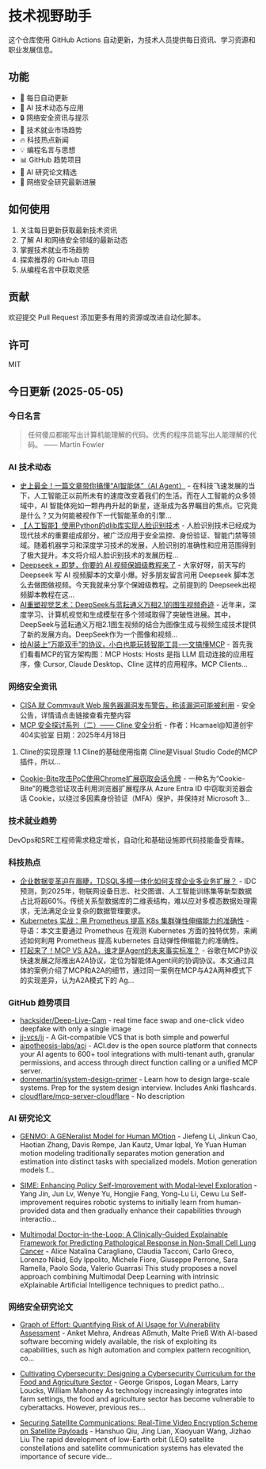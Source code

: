 # 技术视野助手

这个仓库使用 GitHub Actions 自动更新，为技术人员提供每日资讯、学习资源和职业发展信息。

## 功能

- 🔄 每日自动更新
- 🤖 AI 技术动态与应用
- 🔒 网络安全资讯与提示
- 💼 技术就业市场趋势
- 🔥 科技热点新闻
- 💡 编程名言与思想
- 📊 GitHub 趋势项目
- 📝 AI 研究论文精选
- 🔐 网络安全研究最新进展

## 如何使用

1. 关注每日更新获取最新技术资讯
2. 了解 AI 和网络安全领域的最新动态
3. 掌握技术就业市场趋势
4. 探索推荐的 GitHub 项目
5. 从编程名言中获取灵感

## 贡献

欢迎提交 Pull Request 添加更多有用的资源或改进自动化脚本。

## 许可

MIT

## 今日更新 (2025-05-05)

### 今日名言

> 任何傻瓜都能写出计算机能理解的代码。优秀的程序员能写出人能理解的代码。 —— Martin Fowler

### AI 技术动态

- [史上最全！一篇文章带你搞懂“AI智能体”（AI Agent）](https://i-operation.csdnimg.cn/images/8efd18d5d7054f77a81294a14cd80ad5.png) - 在科技飞速发展的当下，人工智能正以前所未有的速度改变着我们的生活。而在人工智能的众多领域中，AI 智能体宛如一颗冉冉升起的新星，逐渐成为各界瞩目的焦点。它究竟是什么？又为何能被视作下一代智能革命的引擎...
- [【人工智能】使用Python的dlib库实现人脸识别技术](https://i-operation.csdnimg.cn/images/8efd18d5d7054f77a81294a14cd80ad5.png) - 人脸识别技术已经成为现代技术的重要组成部分，被广泛应用于安全监控、身份验证、智能门禁等领域。随着机器学习和深度学习技术的发展，人脸识别的准确性和应用范围得到了极大提升。本文将介绍人脸识别技术的发展历程...
- [Deepseek + 即梦，你要的 AI 视频保姆级教程来了](https://i-operation.csdnimg.cn/images/8efd18d5d7054f77a81294a14cd80ad5.png) - 大家好呀，前天写的 Deepseek 写 AI 视频脚本的文章小爆。好多朋友留言问用 Deepseek 脚本怎么去做图做视频。今天我就来分享个保姆级教程。之前提到的 Deepseek出视频脚本教程在这...
- [AI重塑视觉艺术：DeepSeek与蓝耘通义万相2.1的图生视频奇迹](https://i-operation.csdnimg.cn/images/8efd18d5d7054f77a81294a14cd80ad5.png) - 近年来，深度学习、计算机视觉和生成模型在多个领域取得了突破性进展。其中，DeepSeek与蓝耘通义万相2.1图生视频的结合为图像生成与视频生成技术提供了新的发展方向。DeepSeek作为一个图像和视频...
- [给AI装上“万能双手”的协议，小白也能玩转智能工具-一文搞懂MCP](https://i-operation.csdnimg.cn/images/8efd18d5d7054f77a81294a14cd80ad5.png) - 首先我们看看MCP的官方架构图：MCP Hosts: Hosts 是指 LLM 启动连接的应用程序，像 Cursor, Claude Desktop、Cline 这样的应用程序。MCP Clients...


### 网络安全资讯

- [CISA 就 Commvault Web 服务器漏洞发布警告，称该漏洞可能被利用](https://www.anquanke.com/post/id/307061) - 安全公告，详情请点击链接查看完整内容
- [MCP 安全探讨系列（二）—— Cline 安全分析](https://paper.seebug.org/3317/) - 作者：Hcamael@知道创宇404实验室
日期：2025年4月18日
1. Cline的实现原理
1.1 Cline的基础使用指南
Cline是Visual Studio Code的MCP插件，所以...
- [Cookie-Bite攻击PoC使用Chrome扩展窃取会话令牌](https://www.4hou.com/posts/kgNN) - 一种名为“Cookie-Bite”的概念验证攻击利用浏览器扩展程序从 Azure Entra ID 中窃取浏览器会话 Cookie，以绕过多因素身份验证（MFA）保护，并保持对 Microsoft 3...


### 技术就业趋势

DevOps和SRE工程师需求稳定增长，自动化和基础设施即代码技能备受青睐。

### 科技热点

- [企业数据变革迫在眉睫，TDSQL多模一体化如何支撑企业多业务扩展？](https://cloud.tencent.com/developer/article/2517158) - IDC预测，到2025年，物联网设备日志、社交图谱、人工智能训练集等新型数据占比将超60%。传统关系型数据库的二维表结构，难以应对多模态数据处理需求，无法满足企业复杂的数据管理要求。
- [Kubernetes 实战：用 Prometheus 提高 K8s 集群弹性伸缩能力的准确性](https://cloud.tencent.com/developer/article/2517170) - 导语：本文主要通过 Prometheus 在观测 Kubernetes 方面的独特优势，来阐述如何利用 Prometheus 提高 kubernetes 自动弹性伸缩能力的准确性。
- [打起来了！MCP VS A2A，谁才是Agent的未来事实标准？](https://cloud.tencent.com/developer/article/2517173) - 谷歌在MCP协议快速发展之际推出A2A协议，定位为智能体Agent间的协调协议。本文通过具体的案例介绍了MCP和A2A的细节，通过同一案例在MCP与A2A两种模式下的实现差异，认为A2A模式下的 Ag...


### GitHub 趋势项目

- [hacksider/Deep-Live-Cam](https://github.com/hacksider/Deep-Live-Cam) - real time face swap and one-click video deepfake with only a single image
- [jj-vcs/jj](https://github.com/jj-vcs/jj) - A Git-compatible VCS that is both simple and powerful
- [aipotheosis-labs/aci](https://github.com/aipotheosis-labs/aci) - ACI.dev is the open source platform that connects your AI agents to 600+ tool integrations with multi-tenant auth, granular permissions, and access through direct function calling or a unified MCP server.
- [donnemartin/system-design-primer](https://github.com/donnemartin/system-design-primer) - Learn how to design large-scale systems. Prep for the system design interview. Includes Anki flashcards.
- [cloudflare/mcp-server-cloudflare](https://github.com/cloudflare/mcp-server-cloudflare) - No description




### AI 研究论文

- [GENMO: A GENeralist Model for Human MOtion](http://arxiv.org/abs/2505.01425v1) - Jiefeng Li, Jinkun Cao, Haotian Zhang, Davis Rempe, Jan Kautz, Umar Iqbal, Ye Yuan
  Human motion modeling traditionally separates motion generation and
estimation into distinct tasks with specialized models. Motion generation
models f...

- [SIME: Enhancing Policy Self-Improvement with Modal-level Exploration](http://arxiv.org/abs/2505.01396v1) - Yang Jin, Jun Lv, Wenye Yu, Hongjie Fang, Yong-Lu Li, Cewu Lu
  Self-improvement requires robotic systems to initially learn from
human-provided data and then gradually enhance their capabilities through
interactio...

- [Multimodal Doctor-in-the-Loop: A Clinically-Guided Explainable Framework
  for Predicting Pathological Response in Non-Small Cell Lung Cancer](http://arxiv.org/abs/2505.01390v1) - Alice Natalina Caragliano, Claudia Tacconi, Carlo Greco, Lorenzo Nibid, Edy Ippolito, Michele Fiore, Giuseppe Perrone, Sara Ramella, Paolo Soda, Valerio Guarrasi
  This study proposes a novel approach combining Multimodal Deep Learning with
intrinsic eXplainable Artificial Intelligence techniques to predict
patho...



### 网络安全研究论文

- [Graph of Effort: Quantifying Risk of AI Usage for Vulnerability
  Assessment](http://arxiv.org/abs/2503.16392v1) - Anket Mehra, Andreas Aßmuth, Malte Prieß
  With AI-based software becoming widely available, the risk of exploiting its
capabilities, such as high automation and complex pattern recognition, co...

- [Cultivating Cybersecurity: Designing a Cybersecurity Curriculum for the
  Food and Agriculture Sector](http://arxiv.org/abs/2503.16292v1) - George Grispos, Logan Mears, Larry Loucks, William Mahoney
  As technology increasingly integrates into farm settings, the food and
agriculture sector has become vulnerable to cyberattacks. However, previous
res...

- [Securing Satellite Communications: Real-Time Video Encryption Scheme on
  Satellite Payloads](http://arxiv.org/abs/2503.16287v1) - Hanshuo Qiu, Jing Lian, Xiaoyuan Wang, Jizhao Liu
  The rapid development of low-Earth orbit (LEO) satellite constellations and
satellite communication systems has elevated the importance of secure vide...

